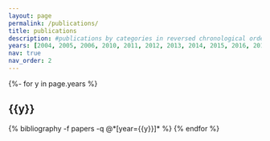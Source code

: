 ```yaml
---
layout: page
permalink: /publications/
title: publications
description: #publications by categories in reversed chronological order. generated by jekyll-scholar.
years: [2004, 2005, 2006, 2010, 2011, 2012, 2013, 2014, 2015, 2016, 2017, 2018, 2019, 2020]
nav: true
nav_order: 2
---
```

<!-- _pages/publications.md -->
<div class="publications">

{%- for y in page.years %}
  <h2 class="year">{{y}}</h2>
  {% bibliography -f papers -q @*[year={{y}}]* %}
{% endfor %}

</div>
